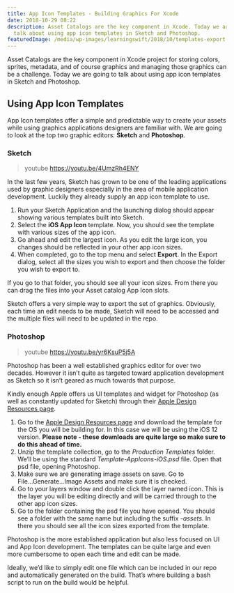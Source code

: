 ```yaml
---
title: App Icon Templates - Building Graphics For Xcode
date: 2018-10-29 08:22
description: Asset Catalogs are the key component in Xcode. Today we are going to
  talk about using app icon templates in Sketch and Photoshop.
featuredImage: /media/wp-images/learningswift/2018/10/templates-export.jpg
---
```

Asset Catalogs are the key component in Xcode project for storing
colors, sprites, metadata, and of course graphics and managing those
graphics can be a challenge. Today we are going to talk about using app
icon templates in Sketch and Photoshop.

## Using App Icon Templates

App Icon templates offer a simple and predictable way to create your
assets while using graphics applications designers are familiar with. We
are going to look at the top two graphic editors: **Sketch** and
**Photoshop**.

### Sketch

> youtube https://youtu.be/4UmzRh4ENY

In the last few years, Sketch has grown to be one of the leading
applications used by graphic designers especially in the area of mobile
application development. Luckily they already supply an app icon
template to use.

1.  Run your Sketch Application and the launching dialog should appear
    showing various templates built into Sketch.
2.  Select the **iOS App Icon** template. Now, you should see the
    template with various sizes of the app icon.
3.  Go ahead and edit the largest icon. As you edit the large icon, you
    changes should be reflected in your other app icon sizes.
4.  When completed, go to the top menu and select **Export**. In the
    Export dialog, select all the sizes you wish to export and then
    choose the folder you wish to export to.

If you go to that folder, you should see all your icon sizes. From there
you can drag the files into your Asset catalog App Icon slots.

Sketch offers a very simple way to export the set of graphics.
Obviously, each time an edit needs to be made, Sketch will need to be
accessed and the multiple files will need to be updated in the repo.

### Photoshop

> youtube https://youtu.be/yr6KsuP5j5A

Photoshop has been a well established graphics editor for over two
decades. However it isn’t quite as targeted toward application
development as Sketch so it isn’t geared as much towards that purpose.

Kindly enough Apple offers us UI templates and widget for Photoshop (as
well as constantly updated for Sketch) through their [Apple Design
Resources page](https://developer.apple.com/design/resources/).

1.  Go to the [Apple Design Resources
    page](https://developer.apple.com/design/resources/) and download
    the template for the OS you will be building for. In this case we
    will be using the iOS 12 version. **Please note - these downloads
    are quite large so make sure to do this ahead of time.**
2.  Unzip the template collection, go to the *Production Templates*
    folder. We’ll be using the standard *Template-AppIcons-iOS.psd*
    file. Open that psd file, opening Photoshop.
3.  Make sure we are generating image assets on save. Go to
    File...Generate...Image Assets and make sure it is checked.
4.  Go to your layers window and double click the layer named icon. This
    is the layer you will be editing directly and will be carried
    through to the other app icon sizes.
5.  Go to the folder containing the psd file you have opened. You should
    see a folder with the same name but including the suffix *-assets*.
    In there you should see all the icon sizes exported from the
    template.

Photoshop is the more established application but also less focused on
UI and App Icon development. The templates can be quite large and even
more cumbersome to open each time and edit can be made.

Ideally, we’d like to simply edit one file which can be included in our
repo and automatically generated on the build. That’s where building a
bash script to run on the build would be helpful.
